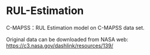 # RUL-Estimation
C-MAPSS：RUL Estimation model on C-MAPSS data set.

Original data can be downloaded from NASA web: https://c3.nasa.gov/dashlink/resources/139/
